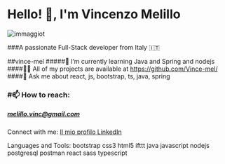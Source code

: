 # Hello! 👋, I'm Vincenzo Melillo   


![immaggiot](https://github.com/Vince-mel/Vince-mel/assets/137229406/46776543-8785-4bed-9cb7-0e7f1ae10bc8)




###A passionate Full-Stack developer from Italy 🇮🇹
  
##vince-mel
#####🌱 I’m currently learning Java and Spring and nodejs
####👨‍💻 All of my projects are available at https://github.com/Vince-mel/
####💬 Ask me about react, js, bootstrap, ts, java, spring 

### #📫 How to reach:
##### melillo.vinc@gmail.com




Connect with me:
[Il mio profilo LinkedIn](https://www.linkedin.com/in/vincenzo-melillo-developer/)
 

Languages and Tools:
bootstrap css3 html5 ifttt java javascript nodejs postgresql postman react sass typescript
